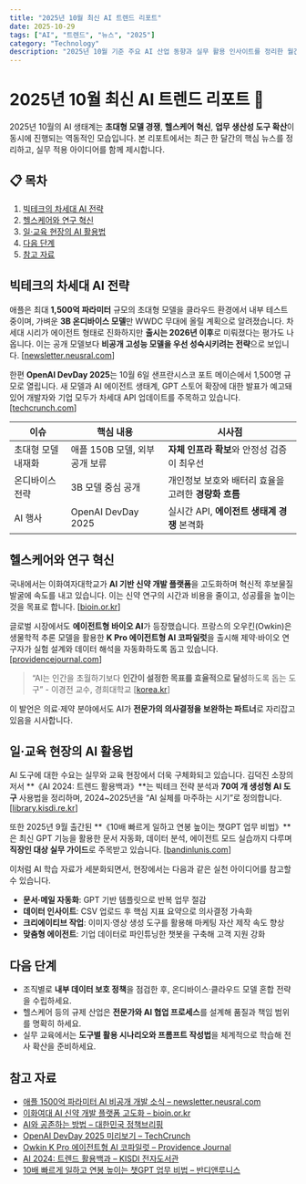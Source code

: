 ```yaml
---
title: "2025년 10월 최신 AI 트렌드 리포트"
date: 2025-10-29
tags: ["AI", "트렌드", "뉴스", "2025"]
category: "Technology"
description: "2025년 10월 기준 주요 AI 산업 동향과 실무 활용 인사이트를 정리한 월간 리포트입니다."
---
```


# 2025년 10월 최신 AI 트렌드 리포트 🤖

2025년 10월의 AI 생태계는 **초대형 모델 경쟁**, **헬스케어 혁신**, **업무 생산성 도구 확산**이 동시에 진행되는 역동적인 모습입니다. 본 리포트에서는 최근 한 달간의 핵심 뉴스를 정리하고, 실무 적용 아이디어를 함께 제시합니다.

## 📋 목차

1. [빅테크의 차세대 AI 전략](#빅테크의-차세대-ai-전략)
2. [헬스케어와 연구 혁신](#헬스케어와-연구-혁신)
3. [일·교육 현장의 AI 활용법](#일교육-현장의-ai-활용법)
4. [다음 단계](#다음-단계)
5. [참고 자료](#참고-자료)

## 빅테크의 차세대 AI 전략

애플은 최대 **1,500억 파라미터** 규모의 초대형 모델을 클라우드 환경에서 내부 테스트 중이며, 가벼운 **3B 온디바이스 모델**만 WWDC 무대에 올릴 계획으로 알려졌습니다. 차세대 시리가 에이전트 형태로 진화하지만 **출시는 2026년 이후**로 미뤄졌다는 평가도 나옵니다. 이는 공개 모델보다 **비공개 고성능 모델을 우선 성숙시키려는 전략**으로 보입니다. [[newsletter.neusral.com](https://newsletter.neusral.com/p/a99c?utm_source=openai)]

한편 **OpenAI DevDay 2025**는 10월 6일 샌프란시스코 포트 메이슨에서 1,500명 규모로 열립니다. 새 모델과 AI 에이전트 생태계, GPT 스토어 확장에 대한 발표가 예고돼 있어 개발자와 기업 모두가 차세대 API 업데이트를 주목하고 있습니다. [[techcrunch.com](https://techcrunch.com/2025/10/03/what-to-expect-at-openais-devday-2025-and-how-to-watch-it/)]

| 이슈               | 핵심 내용                      | 시사점                                               |
| ------------------ | ------------------------------ | ---------------------------------------------------- |
| 초대형 모델 내재화 | 애플 150B 모델, 외부 공개 보류 | **자체 인프라 확보**와 안정성 검증이 최우선          |
| 온디바이스 전략    | 3B 모델 중심 공개              | 개인정보 보호와 배터리 효율을 고려한 **경량화 흐름** |
| AI 행사            | OpenAI DevDay 2025             | 실시간 API, **에이전트 생태계 경쟁** 본격화          |

## 헬스케어와 연구 혁신

국내에서는 이화여자대학교가 **AI 기반 신약 개발 플랫폼**을 고도화하며 혁신적 후보물질 발굴에 속도를 내고 있습니다. 이는 신약 연구의 시간과 비용을 줄이고, 성공률을 높이는 것을 목표로 합니다. [[bioin.or.kr](https://www.bioin.or.kr/collectView.do?collection_sn=181&utm_source=openai)]

글로벌 시장에서도 **에이전트형 바이오 AI**가 등장했습니다. 프랑스의 오우킨(Owkin)은 생물학적 추론 모델을 활용한 **K Pro 에이전트형 AI 코파일럿**을 출시해 제약·바이오 연구자가 실험 설계와 데이터 해석을 자동화하도록 돕고 있습니다. [[providencejournal.com](https://www.providencejournal.com/press-release/story/8336/owkin-launches-k-pro-the-first-agentic-ai-co-pilot-for-biopharma-powered-by-biological-reasoning-models/)]

> “AI는 인간을 초월하기보다 **인간이 설정한 목표를 효율적으로 달성**하도록 돕는 도구” - 이경전 교수, 경희대학교 [[korea.kr](https://admin.korea.kr/multi/policyAudioView.do?newsId=148933442&sectId=&utm_source=openai)]

이 발언은 의료·제약 분야에서도 AI가 **전문가의 의사결정을 보완하는 파트너**로 자리잡고 있음을 시사합니다.

## 일·교육 현장의 AI 활용법

AI 도구에 대한 수요는 실무와 교육 현장에서 더욱 구체화되고 있습니다. 김덕진 소장의 저서 **《AI 2024: 트렌드 활용백과》**는 빅테크 전략 분석과 **70여 개 생성형 AI 도구** 사용법을 정리하며, 2024~2025년을 “AI 실체를 마주하는 시기”로 정의합니다. [[library.kisdi.re.kr](https://library.kisdi.re.kr/main.do/10110/contents/5861485?utm_source=openai)]

또한 2025년 9월 출간된 **《10배 빠르게 일하고 연봉 높이는 챗GPT 업무 비법》**은 최신 GPT 기능을 활용한 문서 자동화, 데이터 분석, 에이전트 모드 실습까지 다루며 **직장인 대상 실무 가이드**로 주목받고 있습니다. [[bandinlunis.com](https://www.bandinlunis.com/front/product/detailProduct.do?prodId=4826507&utm_source=openai)]

이처럼 AI 학습 자료가 세분화되면서, 현장에서는 다음과 같은 실천 아이디어를 참고할 수 있습니다.

- **문서·메일 자동화**: GPT 기반 템플릿으로 반복 업무 절감
- **데이터 인사이트**: CSV 업로드 후 핵심 지표 요약으로 의사결정 가속화
- **크리에이티브 작업**: 이미지·영상 생성 도구를 활용해 마케팅 자산 제작 속도 향상
- **맞춤형 에이전트**: 기업 데이터로 파인튜닝한 챗봇을 구축해 고객 지원 강화

## 다음 단계

- 조직별로 **내부 데이터 보호 정책**을 점검한 후, 온디바이스·클라우드 모델 혼합 전략을 수립하세요.
- 헬스케어 등의 규제 산업은 **전문가와 AI 협업 프로세스**를 설계해 품질과 책임 범위를 명확히 하세요.
- 실무 교육에서는 **도구별 활용 시나리오와 프롬프트 작성법**을 체계적으로 학습해 전사 확산을 준비하세요.

## 참고 자료

- [애플 1500억 파라미터 AI 비공개 개발 소식 – newsletter.neusral.com](https://newsletter.neusral.com/p/a99c?utm_source=openai)
- [이화여대 AI 신약 개발 플랫폼 고도화 – bioin.or.kr](https://www.bioin.or.kr/collectView.do?collection_sn=181&utm_source=openai)
- [AI와 공존하는 방법 – 대한민국 정책브리핑](https://admin.korea.kr/multi/policyAudioView.do?newsId=148933442&sectId=&utm_source=openai)
- [OpenAI DevDay 2025 미리보기 – TechCrunch](https://techcrunch.com/2025/10/03/what-to-expect-at-openais-devday-2025-and-how-to-watch-it/)
- [Owkin K Pro 에이전트형 AI 코파일럿 – Providence Journal](https://www.providencejournal.com/press-release/story/8336/owkin-launches-k-pro-the-first-agentic-ai-co-pilot-for-biopharma-powered-by-biological-reasoning-models/)
- [AI 2024: 트렌드 활용백과 – KISDI 전자도서관](https://library.kisdi.re.kr/main.do/10110/contents/5861485?utm_source=openai)
- [10배 빠르게 일하고 연봉 높이는 챗GPT 업무 비법 – 반디앤루니스](https://www.bandinlunis.com/front/product/detailProduct.do?prodId=4826507&utm_source=openai)
